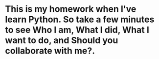 # This is my homework when I've learn Python. So take a few minutes to see Who I am, What I did, What I want to do, and Should you collaborate with me?. 
